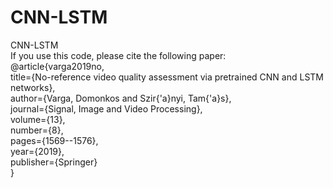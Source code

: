 # CNN-LSTM
CNN-LSTM<br/>
If you use this code, please cite the following paper:<br/>
@article{varga2019no,<br/>
  title={No-reference video quality assessment via pretrained CNN and LSTM networks},<br/>
  author={Varga, Domonkos and Szir{\'a}nyi, Tam{\'a}s},<br/>
  journal={Signal, Image and Video Processing},<br/>
  volume={13},<br/>
  number={8},<br/>
  pages={1569--1576},<br/>
  year={2019},<br/>
  publisher={Springer}<br/>
}<br/>
